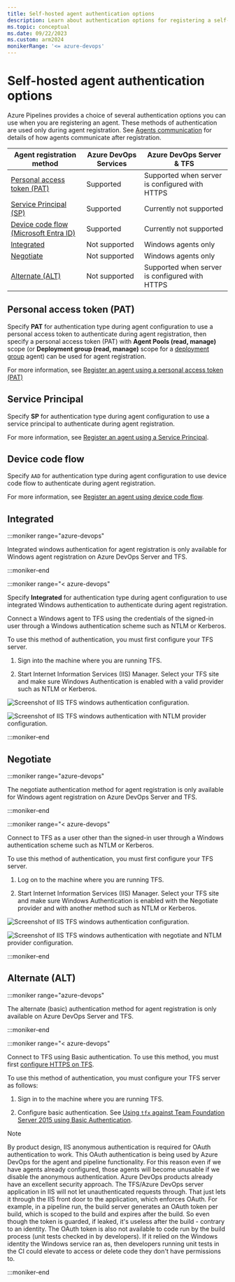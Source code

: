 ```yaml
---
title: Self-hosted agent authentication options
description: Learn about authentication options for registering a self-hosted agent
ms.topic: conceptual
ms.date: 09/22/2023
ms.custom: arm2024
monikerRange: '<= azure-devops'
---
```


# Self-hosted agent authentication options

Azure Pipelines provides a choice of several authentication options you can use when you are registering an agent. These methods of authentication are used only during agent registration. See [Agents communication](./agents.md#communication) for details of how agents communicate after registration.

| Agent registration method | Azure DevOps Services | Azure DevOps Server & TFS |
|--------------------------|-----------------------|---------------------------|
| [Personal access token (PAT)](#personal-access-token-pat) | Supported | Supported when server is configured with HTTPS |
| [Service Principal (SP)](#service-principal)      | Supported | Currently not supported |
| [Device code flow (Microsoft Entra ID)](#device-code-flow)   | Supported | Currently not supported |
| [Integrated](#integrated) | Not supported | Windows agents only |
| [Negotiate](#negotiate) | Not supported | Windows agents only |
| [Alternate (ALT)](#alternate-alt) | Not supported | Supported when server is configured with HTTPS |

## Personal access token (PAT)

Specify **PAT** for authentication type during agent configuration to use a personal access token to authenticate during agent registration, then specify a personal access token (PAT) with **Agent Pools (read, manage)** scope (or **Deployment group (read, manage)** scope for a [deployment group](../release/deployment-groups/index.md) agent) can be used for agent registration.

For more information, see [Register an agent using a personal access token (PAT)](./personal-access-token-agent-registration.md)

## Service Principal

Specify **SP** for authentication type during agent configuration to use a service principal to authenticate during agent registration.

For more information, see [Register an agent using a Service Principal](./service-principal-agent-registration.md).

## Device code flow 

Specify `AAD` for authentication type during agent configuration to use device code flow to authenticate during agent registration.

For more information, see [Register an agent using device code flow](./device-code-flow-agent-registration.md).

## Integrated

:::moniker range="azure-devops"

Integrated windows authentication for agent registration is only available for Windows agent registration on Azure DevOps Server and TFS.

:::moniker-end

:::moniker range="< azure-devops"

Specify **Integrated** for authentication type during agent configuration to use integrated Windows authentication to authenticate during agent registration.

Connect a Windows agent to TFS using the credentials of the signed-in user through a Windows authentication scheme such as NTLM or Kerberos.

To use this method of authentication, you must first configure your TFS server.

1. Sign into the machine where you are running TFS.

1. Start Internet Information Services (IIS) Manager. Select your TFS site and make sure Windows Authentication is enabled with a valid provider such as NTLM or Kerberos.

![Screenshot of IIS TFS windows authentication configuration.](media/configure-tfs-authentication/iis-tfs-authentication-windows.png)

![Screenshot of IIS TFS windows authentication with NTLM provider configuration.](media/configure-tfs-authentication/iis-tfs-authentication-windows-ntlm-provider.png)

:::moniker-end

## Negotiate

:::moniker range="azure-devops"

The negotiate authentication method for agent registration is only available for Windows agent registration on Azure DevOps Server and TFS.

:::moniker-end

:::moniker range="< azure-devops"

Connect to TFS as a user other than the signed-in user through a Windows authentication scheme such as NTLM or Kerberos.

To use this method of authentication, you must first configure your TFS server.

1. Log on to the machine where you are running TFS.

1. Start Internet Information Services (IIS) Manager. Select your TFS site and make sure Windows Authentication is enabled with the Negotiate provider and with another method such as NTLM or Kerberos.

![Screenshot of IIS TFS windows authentication configuration.](media/configure-tfs-authentication/iis-tfs-authentication-windows.png)

![Screenshot of IIS TFS windows authentication with negotiate and NTLM provider configuration.](media/configure-tfs-authentication/iis-tfs-authentication-windows-negotiate-and-ntlm-providers.png)

:::moniker-end

## Alternate (ALT)

:::moniker range="azure-devops"

The alternate (basic) authentication method for agent registration is only available on Azure DevOps Server and TFS.

:::moniker-end

:::moniker range="< azure-devops"

Connect to TFS using Basic authentication. To use this method, you must first [configure HTTPS on TFS](/azure/devops/server/admin/websitesettings).

To use this method of authentication, you must configure your TFS server as follows:

1. Sign in to the machine where you are running TFS.

1. Configure basic authentication. See [Using `tfx` against Team Foundation Server 2015 using Basic Authentication](https://github.com/Microsoft/tfs-cli/blob/master/docs/configureBasicAuth.md).

> [!NOTE]
> By product design, IIS anonymous authentication is required for OAuth authentication to work.
> This OAuth authentication is being used by Azure DevOps for the agent and pipeline functionality. For this reason even if we have agents already configured, those agents will become unusable if we disable the 
> anonymous authentication.
> Azure DevOps products already have an excellent security approach. The TFS/Azure DevOps server application in IIS will not let unauthenticated requests through. That just lets it through the IIS front door to the
> application, which enforces OAuth. For example, in a pipeline run, the build server generates an OAuth token per build, which is scoped to the build and expires after the build. So even though the token is guarded, if
> leaked, it's useless after the build - contrary to an identity. The OAuth token is also not available to code run by the build process (unit tests checked in by developers). If it relied on the Windows identity the
> Windows service ran as, then developers running unit tests in the CI could elevate to access or delete code they don't have permissions to.

:::moniker-end


